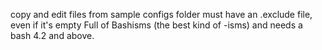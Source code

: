 copy and edit files from sample configs folder
must have an .exclude file, even if it's empty
Full of Bashisms (the best kind of -isms) and needs a bash 4.2 and above.